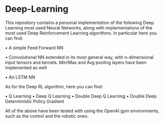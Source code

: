 # Deep-Learning

This repository contains a personal implementation of the following Deep Learning most used Neural Networks, along with implementations of the most used
Deep Reinforcement Learning algorithms. In particular here you can find:

• A simple Feed Forward NN

• Convolutional NN extended in its most general way, with n-dimensional input tensors and kernels. Min/Max and Avg pooling layers have been implemented as well

• An LSTM NN

As for the Deep RL algorithm, here you can find:

• Q Learning
• Deep Q Learning
• Double Deep Q Learning
• Double Deep Deterministic Policy Gradient

All of the above have been tested with using the OpenAI gym environments, such as the control and the robotic ones.

